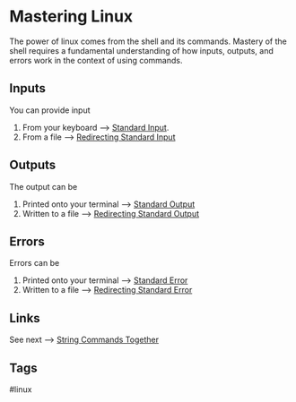 # Mastering Linux

The power of linux comes from the shell and its commands. Mastery of the shell requires a fundamental understanding of how inputs, outputs, and errors work in the context of using commands.   

## Inputs
You can provide input
1. From your keyboard --> [Standard Input](../202305212202/README.md).  
2. From a file --> [Redirecting Standard Input](../202305212146/README.md)  

## Outputs
The output can be
1. Printed onto your terminal --> [Standard Output](../202305212216/README.md)  
2. Written to a file --> [Redirecting Standard Output](../202305212218/README.md)  

## Errors
Errors can be  
1. Printed onto your terminal --> [Standard Error](../202305212230/README.md)  
2. Written to a file --> [Redirecting Standard Error](../202305212235/README.md)

## Links
See next --> [String Commands Together](../202305212305/README.md)

## Tags
#linux
